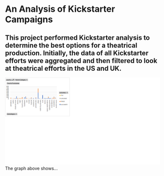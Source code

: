 # An Analysis of Kickstarter Campaigns
This project performed Kickstarter analysis to determine the best options for a theatrical production.  Initially, the data of all Kickstarter efforts were aggregated and then filtered to look at theatrical efforts in the US and UK.  
---
![this graph shows how each subcategory did](https://github.com/eric-himburg/kickstarter-analysis/blob/f2f000b04b43d69d767431ebf9560a30e25e6fdf/Subcategory%20Outcomes.png)
The graph above shows...
